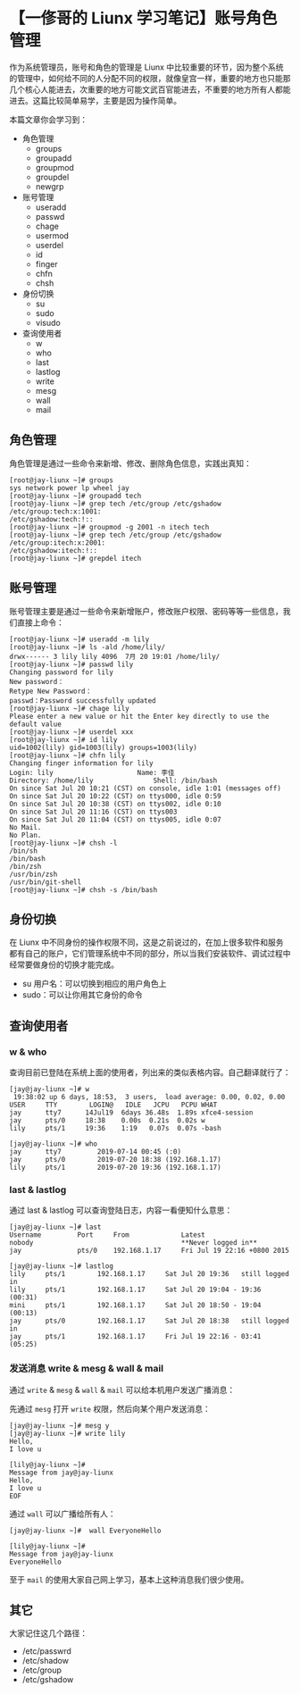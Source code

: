 # 【一俢哥的 Liunx 学习笔记】账号角色管理
作为系统管理员，账号和角色的管理是 Liunx 中比较重要的环节，因为整个系统的管理中，如何给不同的人分配不同的权限，就像皇宫一样，重要的地方也只能那几个核心人能进去，次重要的地方可能文武百官能进去，不重要的地方所有人都能进去。这篇比较简单易学，主要是因为操作简单。

本篇文章你会学习到：
* 角色管理
    * groups
    * groupadd
    * groupmod
    * groupdel
    * newgrp
* 账号管理
    * useradd
    * passwd
    * chage
    * usermod
    * userdel
    * id
    * finger
    * chfn
    * chsh
* 身份切换
    * su
    * sudo
    * visudo
* 查询使用者
    * w
    * who
    * last
    * lastlog
    * write
    * mesg
    * wall
    * mail

## 角色管理
角色管理是通过一些命令来新增、修改、删除角色信息，实践出真知：

```
[root@jay-liunx ~]# groups
sys network power lp wheel jay
[root@jay-liunx ~]# groupadd tech
[root@jay-liunx ~]# grep tech /etc/group /etc/gshadow
/etc/group:tech:x:1001:
/etc/gshadow:tech:!::
[root@jay-liunx ~]# groupmod -g 2001 -n itech tech
[root@jay-liunx ~]# grep tech /etc/group /etc/gshadow
/etc/group:itech:x:2001:
/etc/gshadow:itech:!::
[root@jay-liunx ~]# grepdel itech
```

## 账号管理
账号管理主要是通过一些命令来新增账户，修改账户权限、密码等等一些信息，我们直接上命令：

```
[root@jay-liunx ~]# useradd -m lily
[root@jay-liunx ~]# ls -ald /home/lily/
drwx------ 3 lily lily 4096  7月 20 19:01 /home/lily/
[root@jay-liunx ~]# passwd lily
Changing password for lily
New password：
Retype New Password：
passwd：Password successfully updated
[root@jay-liunx ~]# chage lily
Please enter a new value or hit the Enter key directly to use the default value
[root@jay-liunx ~]# userdel xxx
[root@jay-liunx ~]# id lily
uid=1002(lily) gid=1003(lily) groups=1003(lily)
[root@jay-liunx ~]# chfn lily
Changing finger information for lily
Login: lily          			Name: 李佳
Directory: /home/lily             	Shell: /bin/bash
On since Sat Jul 20 10:21 (CST) on console, idle 1:01 (messages off)
On since Sat Jul 20 10:22 (CST) on ttys000, idle 0:59
On since Sat Jul 20 10:38 (CST) on ttys002, idle 0:10
On since Sat Jul 20 11:16 (CST) on ttys003
On since Sat Jul 20 11:04 (CST) on ttys005, idle 0:07
No Mail.
No Plan.
[root@jay-liunx ~]# chsh -l
/bin/sh
/bin/bash
/bin/zsh
/usr/bin/zsh
/usr/bin/git-shell
[root@jay-liunx ~]# chsh -s /bin/bash
```

## 身份切换
在 Liunx 中不同身份的操作权限不同，这是之前说过的，在加上很多软件和服务都有自己的账户，它们管理系统中不同的部分，所以当我们安装软件、调试过程中经常要做身份的切换才能完成。

* su 用户名：可以切换到相应的用户角色上
* sudo：可以让你用其它身份的命令

## 查询使用者

### w & who
查询目前已登陆在系统上面的使用者，列出来的类似表格内容。自己翻译就行了：

```
[jay@jay-liunx ~]# w
 19:38:02 up 6 days, 18:53,  3 users,  load average: 0.00, 0.02, 0.00
USER     TTY        LOGIN@   IDLE   JCPU   PCPU WHAT
jay      tty7      14Jul19  6days 36.48s  1.89s xfce4-session
jay      pts/0     18:38    0.00s  0.21s  0.02s w
lily     pts/1     19:36    1:19   0.07s  0.07s -bash
```

```
[jay@jay-liunx ~]# who
jay      tty7         2019-07-14 00:45 (:0)
jay      pts/0        2019-07-20 18:38 (192.168.1.17)
lily     pts/1        2019-07-20 19:36 (192.168.1.17)
```

### last & lastlog
通过 last & lastlog 可以查询登陆日志，内容一看便知什么意思：

```
[jay@jay-liunx ~]# last
Username         Port     From             Latest
nobody                                     **Never logged in**
jay              pts/0    192.168.1.17     Fri Jul 19 22:16 +0800 2015  
```

```
[jay@jay-liunx ~]# lastlog
lily     pts/1        192.168.1.17     Sat Jul 20 19:36   still logged in
lily     pts/1        192.168.1.17     Sat Jul 20 19:04 - 19:36  (00:31)
mini     pts/1        192.168.1.17     Sat Jul 20 18:50 - 19:04  (00:13)
jay      pts/0        192.168.1.17     Sat Jul 20 18:38   still logged in
jay      pts/1        192.168.1.17     Fri Jul 19 22:16 - 03:41  (05:25)
```

### 发送消息 write & mesg & wall & mail
通过  `write` & `mesg` & `wall` & `mail` 可以给本机用户发送广播消息：

先通过 `mesg` 打开 `write` 权限，然后向某个用户发送消息：
```
[jay@jay-liunx ~]# mesg y
[jay@jay-liunx ~]# write lily
Hello,
I love u
```

```
[lily@jay-liunx ~]# 
Message from jay@jay-liunx
Hello,
I love u
EOF
```

通过 `wall` 可以广播给所有人：
```
[jay@jay-liunx ~]#  wall EveryoneHello
```

```
[lily@jay-liunx ~]# 
Message from jay@jay-liunx
EveryoneHello
```

至于 `mail` 的使用大家自己网上学习，基本上这种消息我们很少使用。

## 其它
大家记住这几个路径：

* /etc/passwrd
* /etc/shadow
* /etc/group
* /etc/gshadow
